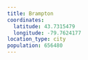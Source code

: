 ```yaml
---
title: Brampton
coordinates:
  latitude: 43.7315479
  longitude: -79.7624177
location_type: city
population: 656480
---
```

